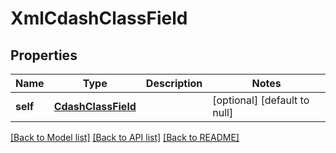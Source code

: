 # XmlCdashClassField

## Properties
Name | Type | Description | Notes
------------ | ------------- | ------------- | -------------
**self** | [**CdashClassField**](CdashClassField.md) |  | [optional] [default to null]

[[Back to Model list]](../README.md#documentation-for-models) [[Back to API list]](../README.md#documentation-for-api-endpoints) [[Back to README]](../README.md)


